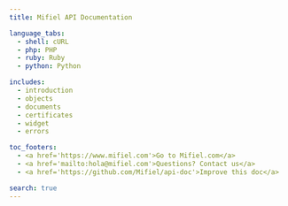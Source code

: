 ```yaml
---
title: Mifiel API Documentation

language_tabs:
  - shell: cURL
  - php: PHP
  - ruby: Ruby
  - python: Python

includes:
  - introduction
  - objects
  - documents
  - certificates
  - widget
  - errors

toc_footers:
  - <a href='https://www.mifiel.com'>Go to Mifiel.com</a>
  - <a href='mailto:hola@mifiel.com'>Questions? Contact us</a>
  - <a href='https://github.com/Mifiel/api-doc'>Improve this doc</a>

search: true
---
```

